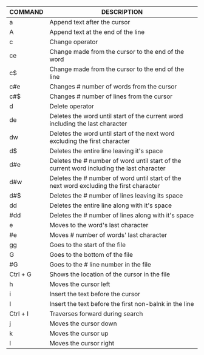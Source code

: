 | COMMAND | DESCRIPTION |
| --- | --- |
| a | Append text after the cursor |
| A | Append text at the end of the line |
| c | Change operator |
| ce | Change made from the cursor to the end of the word |
| c$ | Change made from the cursor to the end of the line |
| c#e | Changes # number of words from the cursor |
| c#$ | Changes # number of lines from the cursor | 
| d | Delete operator |
| de |  Deletes the word until start of the current word including the last character | 
| dw | Deletes the word until start of the next word excluding the first character |
| d$ | Deletes the entire line leaving it's space |
| d#e | Deletes the # number of word until start of the current word including the last character |
| d#w | Deletes the # number of word until start of the next word excluding the first character | 
| d#$ | Deletes the # number of lines leaving its space | 
| dd | Deletes the entire line along with it's space |
| #dd | Deletes the # number of lines along with it's space | 
| e | Moves to the word's last character |
| #e | Moves # number of words' last character |
| gg | Goes to the start  of the file |
| G | Goes to the bottom of the file |
| #G | Goes to the # line number in the file | 
| Ctrl + G | Shows the location of the cursor in the file |
| h | Moves the cursor left | 
| i | Insert the text before the cursor |
| I | Insert the text before the first non-balnk in the line |
| Ctrl + I | Traverses forward during search |
| j | Moves the cursor down |
| k | Moves the cursor up |
| l |  Moves the cursor right |   
